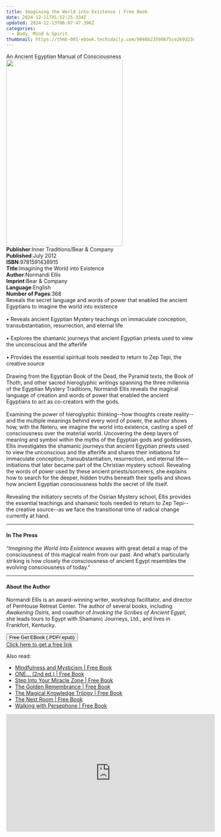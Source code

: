 ```yaml
---
title: Imagining the World into Existence | Free Book
date: 2024-12-11T01:52:25.334Z
updated: 2024-12-13T06:07:47.396Z
categories:
  - Body, Mind & Spirit
thumbnail: https://thmb-001-ebook.techidaily.com/9048b23590675ce269323ccd86a9df993476aaece7174f715a35a0f15c2b6c9a.jpg
---
```

<main id="book-container">
  <div class="flex flex-col">
    <div class="book-brief flex-1 py-6 px-4 sm:p-6 md:py-10 md:px-8">
      <!-- brief-->
      <div class="book-brief-main">
        An Ancient Egyptian Manual of Consciousness
      </div>
    </div>
    <div
      class="book-meta-info flex-1 grid gap-4 col-start-1 col-end-3 row-start-1 sm:mb-6 sm:grid-cols-4 lg:gap-6 lg:col-start-2 lg:row-end-6 lg:row-span-6 lg:mb-0"
    >
      <div
        class="book-meta-info-left place-content-center mt-4 p-4 text-sm leading-6 col-start-2 col-span-2 dark:text-slate-400"
      >
        <img
          class="w-full h-500 object-cover rounded-lg sm:h-255 sm:col-span-2 lg:col-span-full"
          src="https://img-001-ebook.techidaily.com/7a6acae4518bc31f3fe13163adfd44e5fbfc42420d3f10ce6cbbf2d1efc35e70.jpg"
          alt=""
          width="312"
          height="500"
        />
      </div>
      <div
        class="book-meta-info-right mt-2 col-start-1 row-start-2 col-span-3 self-center"
      >
        <!-- meta data  -->
        <div class="flex flex-col px-4 md:px-8">
          <div class="flex-1">
            <strong>Publisher</strong>:<span class="px-2"
              >Inner Traditions/Bear &amp; Company</span
            >
          </div>
          <div class="flex-1">
            <strong>Published</strong>:<span class="px-2">July 2012</span>
          </div>
          <div class="flex-1">
            <strong>ISBN</strong>:<span class="px-2">9781591438915</span>
          </div>
          <div class="flex-1">
            <strong>Title</strong>:<span class="px-2"
              >Imagining the World into Existence</span
            >
          </div>
          <div class="flex-1">
            <strong>Author</strong>:<span class="px-2">Normandi Ellis</span>
          </div>
          <div class="flex-1">
            <strong>Imprint</strong>:<span class="px-2"
              >Bear &amp; Company</span
            >
          </div>
          <div class="flex-1">
            <strong>Language</strong>:<span class="px-2">English</span>
          </div>
          <div class="flex-1">
            <strong>Number of Pages</strong>:<span class="px-2">368</span>
          </div>
        </div>
      </div>
    </div>
    <div class="book-description flex-1 py-6 px-4 sm:p-6 md:py-10 md:px-8">
      <div class="book-description-main">
        <div accordion-content="" id="description">
          Reveals the secret language and words of power that enabled the
          ancient Egyptians to imagine the world into existence <br />
          <br />• Reveals ancient Egyptian Mystery teachings on immaculate
          conception, transubstantiation, resurrection, and eternal life <br />
          <br />• Explores the shamanic journeys that ancient Egyptian priests
          used to view the unconscious and the afterlife <br />
          <br />• Provides the essential spiritual tools needed to return to Zep
          Tepi, the creative source <br />
          <br />Drawing from the Egyptian Book of the Dead, the Pyramid texts,
          the Book of Thoth, and other sacred hieroglyphic writings spanning the
          three millennia of the Egyptian Mystery Traditions, Normandi Ellis
          reveals the magical language of creation and words of power that
          enabled the ancient Egyptians to act as co-creators with the gods.
          <br />
          <br />Examining the power of hieroglyphic thinking--how thoughts
          create reality--and the multiple meanings behind every word of power,
          the author shows how, with the Neteru, we imagine the world into
          existence, casting a spell of consciousness over the material world.
          Uncovering the deep layers of meaning and symbol within the myths of
          the Egyptian gods and goddesses, Ellis investigates the shamanic
          journeys that ancient Egyptian priests used to view the unconscious
          and the afterlife and shares their initiations for immaculate
          conception, transubstantiation, resurrection, and eternal
          life—initiations that later became part of the Christian mystery
          school. Revealing the words of power used by these ancient
          priests/sorcerers, she explains how to search for the deeper, hidden
          truths beneath their spells and shows how ancient Egyptian
          consciousness holds the secret of life itself. <br />
          <br />Revealing the initiatory secrets of the Osirian Mystery school,
          Ellis provides the essential teachings and shamanic tools needed to
          return to Zep Tepi--the creative source--as we face the transitional
          time of radical change currently at hand.
        </div>
        <div class="accordion-fader"></div>
      </div>
    </div>
    <div class="book-excerpts flex-1 py-6 px-4 sm:p-6 md:py-10 md:px-8">
      <!-- excerpts-->
      <div class="book-excerpts-main">
        <hr />
        <h4 class="placeholder placeholder-heading">
          <span>In The Press</span>
        </h4>
        <p>
          “<i>Imagining the World Into Existence</i> weaves with great detail a
          map of the consciousness of this magical realm from our past. And
          what’s particularly striking is how closely the consciousness of
          ancient Egypt resembles the evolving consciousness of today.”
        </p>
      </div>
    </div>
    <div class="book-about-author flex-1 py-6 px-4 sm:p-6 md:py-10 md:px-8">
      <!-- about author-->
      <div class="book-main-author-main">
        <hr />
        <h4 class="placeholder placeholder-heading">
          <span>About the Author</span>
        </h4>
        <p>
          Normandi Ellis is an award-winning writer, workshop facilitator, and
          director of PenHouse Retreat Center. The author of several books,
          including <i>Awakening Osiris</i>, and coauthor of
          <i>Invoking the Scribes of Ancient Egypt</i>, she leads tours to Egypt
          with Shamanic Journeys, Ltd., and lives in Frankfort, Kentucky.
        </p>
      </div>
    </div>
    <div class="book-free-get flex-1 py-6 px-4 sm:p-6 md:py-10 md:px-8">
      <button
        id="btn-free-get"
        class="bg-blue-500 hover:bg-blue-700 text-white font-bold py-2 px-4 rounded"
      >
        Free Get EBook (.PDF/.epub)
      </button>
      <div id="countdown-display" class="px-2 text-lg mt-2"></div>
      <a
        id="free-link"
        class="hidden bg-blue-500 hover:bg-blue-700 text-white font-bold py-2 px-4 rounded"
        href="https://www.ebooks.com/en-us/book/95782388/imagining-the-world-into-existence/normandi-ellis/"
        target="_blank"
        >Click here to get a free link</a
      >
    </div>
    <script>
      let countdownTime = 0;
      let countdownInterval = null;
      document
        .getElementById('btn-free-get')
        .addEventListener('click', startCountdown);
      function startCountdown() {
        countdownTime = new Date().getTime() + 60000 * 3;
        countdownInterval = setInterval(updateCountdown, 1000);
        document.getElementById('btn-free-get').disabled = true;
        document
          .getElementById('btn-free-get')
          .classList.add('bg-gray-500', 'cursor-not-allowed');
      }
      function updateCountdown() {
        let currentTime = new Date().getTime();
        let timeLeft = countdownTime - currentTime;
        let secondsLeft = Math.floor(timeLeft / 1000);
        document.getElementById('countdown-display').innerHTML =
          `Remaining time: ${secondsLeft} seconds.`;
        if (secondsLeft <= 0) {
          clearInterval(countdownInterval);
          document.getElementById('btn-free-get').classList.add('hidden');
          document.getElementById('free-link').classList.remove('hidden');
          document.getElementById('countdown-display').innerHTML = '';
        }
      }
    </script>
  </div>
</main>

<ins class="adsbygoogle"
      style="display:block"
      data-ad-client="ca-pub-7571918770474297"
      data-ad-slot="8358498916"
      data-ad-format="auto"
      data-full-width-responsive="true"></ins>
    

<span class="atpl-alsoreadstyle">Also read:</span>
<div><ul>
<li><a href="https://novels-ebooks.techidaily.com/210361742-9780578977508-mindfulness-and-mysticism/"><u>Mindfulness and Mysticism | Free Book</u></a></li>
<li><a href="https://novels-ebooks.techidaily.com/210361483-9780997717860-one-2nd-ed/"><u>ONE... (2nd ed.) | Free Book</u></a></li>
<li><a href="https://novels-ebooks.techidaily.com/210361536-9780982339916-step-into-your-miracle-zone/"><u>Step Into Your Miracle Zone | Free Book</u></a></li>
<li><a href="https://novels-ebooks.techidaily.com/210361496-9781737540519-the-golden-remembrance/"><u>The Golden Remembrance | Free Book</u></a></li>
<li><a href="https://novels-ebooks.techidaily.com/210361665-9781911134596-the-magical-knowledge-trilogy/"><u>The Magical Knowledge Trilogy | Free Book</u></a></li>
<li><a href="https://novels-ebooks.techidaily.com/210361523-9781737435617-the-next-room/"><u>The Next Room | Free Book</u></a></li>
<li><a href="https://novels-ebooks.techidaily.com/210361694-9781910559666-walking-with-persephone/"><u>Walking with Persephone | Free Book</u></a></li>
</ul></div>

<!-- affiliate ads begin -->
<iframe width="560" height="315" src="https://www.youtube.com/embed/KaqfZcWg5sE?si=LPmSKk7AFp8VxDFD" title="YouTube video player" frameborder="0" allow="accelerometer; autoplay; clipboard-write; encrypted-media; gyroscope; picture-in-picture; web-share" referrerpolicy="strict-origin-when-cross-origin" allowfullscreen></iframe>
<!-- affiliate ads end -->

